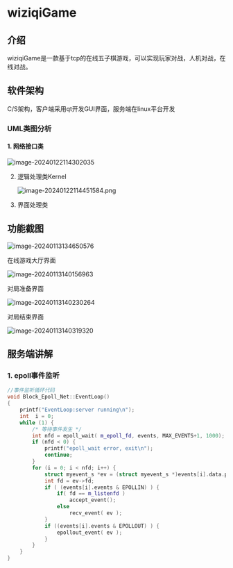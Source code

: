 # wiziqiGame

## 介绍

wiziqiGame是一款基于tcp的在线五子棋游戏，可以实现玩家对战，人机对战，在线对战。

## 软件架构

C/S架构，客户端采用qt开发GUI界面，服务端在linux平台开发

### UML类图分析

#### 1. 网络接口类

![image-20240122114302035](https://s2.loli.net/2024/01/22/TXR8uUsEjOPKCGr.png)

2. 逻辑处理类Kernel

   ![image-20240122114451584.png](https://s2.loli.net/2024/01/22/79cz2xvLIb4YoUa.png)

3. 界面处理类

   

## 功能截图

![image-20240113134650576](https://s2.loli.net/2024/01/13/6xXhBCUjMrIJgy2.png)

在线游戏大厅界面

![image-20240113140156963](https://s2.loli.net/2024/01/13/x5aCuDthslHbyWq.png)

对局准备界面

![image-20240113140230264](https://s2.loli.net/2024/01/13/mcUGhMvRbfgpC7q.png)

对局结束界面

![image-20240113140319320](https://s2.loli.net/2024/01/13/onGpsuwBd2NDTv5.png)

## 服务端讲解

### 1. epoll事件监听

~~~cpp
//事件监听循环代码
void Block_Epoll_Net::EventLoop()
{
    printf("EventLoop:server running\n");
    int  i = 0;
    while (1) {
        /* 等待事件发生 */
        int nfd = epoll_wait( m_epoll_fd, events, MAX_EVENTS+1, 1000);
        if (nfd < 0) {
            printf("epoll_wait error, exit\n");
            continue;
        }
        for (i = 0; i < nfd; i++) {
            struct myevent_s *ev = (struct myevent_s *)events[i].data.ptr;
            int fd = ev->fd;
            if ( (events[i].events & EPOLLIN) ) {
                if( fd == m_listenfd )
                    accept_event();
                else
                    recv_event( ev );
            }
            if ((events[i].events & EPOLLOUT) ) {
                epollout_event( ev );
            }
        }
    }
}
~~~

